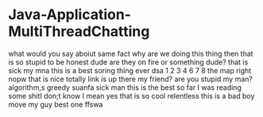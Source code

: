 # Java-Application-MultiThreadChatting
what would you say aboiut
same fact
why are we doing this thing then
that is so stupid to be honest dude
are they on fire or something dude?
that is sick my mna
this is a best soring thing ever
dsa
1
2
3
4
6
7
8
the map right nopw
that is nice
totally
link is up there my friend?
are you stupid my man?
algorithm,s
greedy suanfa
sick man this is the best so far
I was reading some shitI don;t know
I mean yes
that is so cool
relentless
this is a bad boy move my guy
best one ffswa

